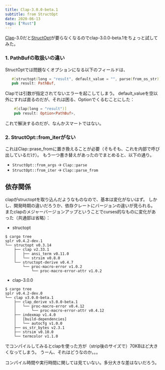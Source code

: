 ```yaml
---
title: Clap-3.0.0-beta.1
subtitle: from StructOpt
date: 2020-06-13
tags: ["Rust"]
---
```

[Clap](https://crates.io/crates/clap)-3.0だと[StructOpt](https://crates.io/crates/structopt)が要らなくなるのでclap-3.0.0-beta.1をちょっと試してみた。

### 1. PathBufの取扱いの違い

StructOptでは問題なくオプションになる以下のフィールドは、

```rust
   #[structopt(long = "result", default_value = "", parse(from_os_str))]
   pub result: PathBuf,
```

Clapでは引数が指定されてないエラーを起こしてしまう。
default_valueを空以外にすれば直るのだが、それは困る、Optionでくるむことにした：

```rust
    #[clap(long = "result")]
    pub result: Option<PathBuf>,
```

これで解決するのだが、なんかスマートではない。

### 2. StructOpt::from_iterがない

これはClap::prase_fromに置き換えることが必要（そもそも、これを内部で呼び出しているだけ）。
もう一つ書き替えがあったのでまとめると、以下の通り。

- `StructOpt::from_args` -> `Clap::parse`
- `StructOpt::from_iter` -> `Clap::parse_from`


## 依存関係

clapがstructoptを取り込んだようなものなので、基本は変化がないはず。
しかし、開発時期の違いだろうか、依存クレートにバージョンの違いが見られる。
またclapのメジャーバージョンアップということでcurses的なものに変化があった（共通部は省略）：

* structopt

```text
$ cargo tree 
splr v0.4.2-dev.1
└── structopt v0.3.14
    ├── clap v2.33.1
    │   ├── ansi_term v0.11.0
    │   └── strsim v0.8.0
    └── structopt-derive v0.4.7
        └── proc-macro-error v1.0.2
            └── proc-macro-error-attr v1.0.2
```

* clap-3.0.0

```plain
$ cargo tree 
splr v0.4.2-dev.0
└── clap v3.0.0-beta.1
    ├── clap_derive v3.0.0-beta.1
    │   └── proc-macro-error v0.4.12
    │       └── proc-macro-error-attr v0.4.12
    ├── indexmap v1.4.0
    │   [build-dependencies]
    │   └── autocfg v1.0.0
    ├── os_str_bytes v2.3.1
    ├── strsim v0.10.0
    └── termcolor v1.1.0
```

でコンパイルしてみるとclapを使った方が（strip後のサイズで）70KBほど大きくなってしまう。
うーん、それはどうなのか。。。

コンパイル時間や実行時間に関しては見ていない。多分大きな差はないだろう。
